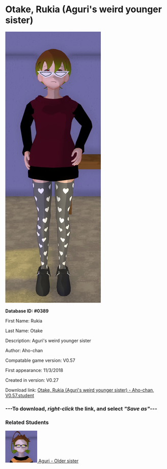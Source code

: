# Otake, Rukia (Aguri's weird younger sister)

<img src="../../Files/Images/Otake, Rukia (Aguri's weird younger sister).png" title="Otake, Rukia (Aguri's weird younger sister) - Aho-chan, V0.57">

**Database ID: #0389**

First Name: Rukia

Last Name: Otake

Description: Aguri's weird younger sister

Author: Aho-chan

Compatable game version: V0.57

First appearance: 11/3/2018

Created in version: V0.27

Download link: <a href="https://raw.githubusercontent.com/Arbiter1223/Daigaku-Gurashi-Custom-Students/master/Files/Student%20Files/Otake%2C%20Rukia%20(Aguri's%20weird%20younger%20sister)%20-%20Aho-chan%2C%20V0.57.student">Otake, Rukia (Aguri's weird younger sister) - Aho-chan, V0.57.student</a>

### ---**To download, _right-click_ the link, and select _"Save as"_**---

### Related Students

<a href="Otake, Aguri (The ugly cutie).md"><img src="../../Files/Thumbs/Otake, Aguri (The ugly cutie).png" height="100" width="100" title="Otake, Aguri (The ugly cutie) - Aho-chan, V0.57"></a><a href="Otake, Aguri (The ugly cutie).md"> Aguri - Older sister</a>

